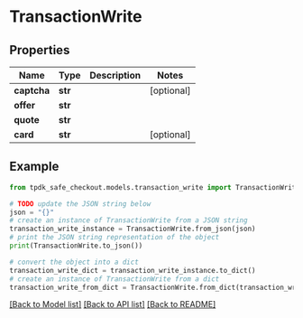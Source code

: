 # TransactionWrite



## Properties

Name | Type | Description | Notes
------------ | ------------- | ------------- | -------------
**captcha** | **str** |  | [optional] 
**offer** | **str** |  | 
**quote** | **str** |  | 
**card** | **str** |  | [optional] 

## Example

```python
from tpdk_safe_checkout.models.transaction_write import TransactionWrite

# TODO update the JSON string below
json = "{}"
# create an instance of TransactionWrite from a JSON string
transaction_write_instance = TransactionWrite.from_json(json)
# print the JSON string representation of the object
print(TransactionWrite.to_json())

# convert the object into a dict
transaction_write_dict = transaction_write_instance.to_dict()
# create an instance of TransactionWrite from a dict
transaction_write_from_dict = TransactionWrite.from_dict(transaction_write_dict)
```
[[Back to Model list]](../README.md#documentation-for-models) [[Back to API list]](../README.md#documentation-for-api-endpoints) [[Back to README]](../README.md)


